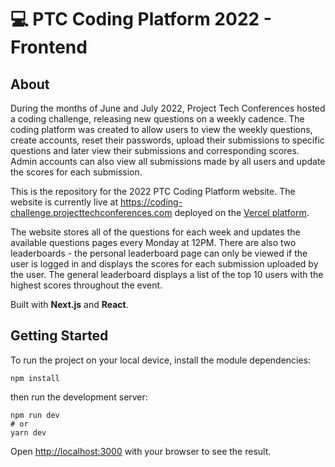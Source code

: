 # 💻 PTC Coding Platform 2022 - Frontend

## About

During the months of June and July 2022, Project Tech Conferences hosted a coding challenge, releasing new questions on a weekly cadence. The coding platform was created to allow users to view the weekly questions, create accounts, reset their passwords, upload their submissions to specific questions and later view their submissions and corresponding scores. Admin accounts can also view all submissions made by all users and update the scores for each submission.

This is the repository for the 2022 PTC Coding Platform website. The website is currently live at https://coding-challenge.projecttechconferences.com deployed on the [Vercel platform](https://vercel.com).

The website stores all of the questions for each week and updates the available questions pages every Monday at 12PM. There are also two leaderboards - the personal leaderboard page can only be viewed if the user is logged in and displays the scores for each submission uploaded by the user. The general leaderboard displays a list of the top 10 users with the highest scores throughout the event.

Built with **Next.js** and **React**.

## Getting Started

To run the project on your local device, install the module dependencies:

```
npm install
```

then run the development server:

```
npm run dev
# or
yarn dev
```

Open [http://localhost:3000](http://localhost:3000) with your browser to see the result.
